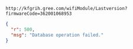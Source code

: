 `http://kfgrih.gree.com/wifiModule/Lastversion?firmwareCode=362001068953`

```json
{
  "r": 500,
  "msg": "Database operation failed."
}
```